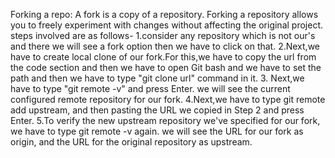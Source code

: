 Forking a repo:
  A fork is a copy of a repository. Forking a repository allows you to freely experiment with changes without affecting the original project.
  steps involved are as follows-
   1.consider any repository which is not our's and there we will see a fork option then we have to click on that.
   2.Next,we have to create local clone of our fork.For this,we have to copy the url from the code section and then we have to open Git bash and we have to set the path and then        we have to type "git clone url" command in it.
   3. Next,we have to type "git remote -v" and press Enter. we will see the current configured remote repository for our fork.
   4.Next,we have to type git remote add upstream, and then pasting the URL we copied in Step 2 and press Enter. 
   5.To verify the new upstream repository we've specified for our fork, we have to type git remote -v again. we will see the URL for our fork as origin, and the URL for the            original repository as upstream.
